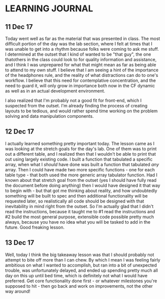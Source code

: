 # LEARNING JOURNAL

11 Dec 17
---
Today went well as far as the material that was presented in class. The most difficult portion of the day was the lab section, where I felt at times that I was unable to get into a rhythm because folks were coming to ask me stuff. I determined at the outset that I kind of wanted to be "that guy", the one thatothers in the class could look to for quality information and assistance, and I think I was unprepared for what that might mean as far as being able to attend to my own stuff. I believe that I am seeing a hint of the importance of the headphones rule, and the reality of what distractions can do to one's workflow. I believe that this need for contemplative concentration, and the need to guard it, will only grow in importance both now in the CF dynamic as well as in an actual development environment.

I also realized that I'm probably not a good fit for front-end, which I suspected from the outset. I'm already finding the process of creating layouts to be tedious, and would rather spend time working on the problem solving and data manipulation components.


12 Dec 17
---
I actually learned something pretty important today. The lesson came as I was looking at the stretch goals for the day's lab. One of them was to print out a different table, and I realized then that I wouldn't be able to print that out using largely existing code. I built a function that tabulated a specific array, when what I *should* have done was built a function that tabulated *any* array. Then I could have made two more specific functions - one for each table type - that both used the more generic array tabulator function. Had I known about that stretch goal from the outset (yes I should have fully read the document before doing anything) then I would have designed it that way to begin with - but that got me thinking about reality, and how undoubtedly something will be built to spec and then additional functionality will be requested later, so realistically all code should be designed with that inevitability in mind right from the outset. So I'm actually glad that I didn't read the instructions, because it taught me to #1 read the instructions and #2 build the most general purpose, extensible code possible pretty much always, because you have no idea what you will be tasked to add in the future. Good freaking lesson.

13 Dec 17
---
Well, today I think the big takeaway lesson was that I should probably not attempt to bite off more than I can chew. By which I mean I was feeling fairly ambitious on what I wanted to accomplish, but ran into a bit of unexpected trouble, was unfortunately delayed, and ended up spending pretty much all day on this up until bed time, which is definitely not what I would have preferred. Get core functionality done first - or whatever milestones you're supposed to hit - then go back and work on improvements, not the other way around!
